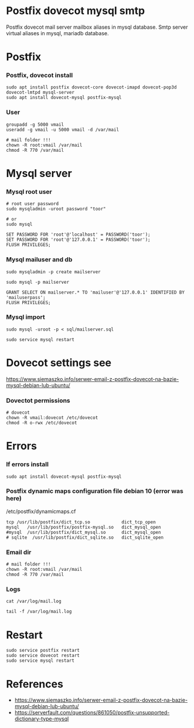 # Postfix dovecot mysql smtp
Postfix dovecot mail server mailbox aliases in mysql database. Smtp server virtual aliases in mysql, mariadb database.

# Postfix

### Postfix, dovecot install
```
sudo apt install postfix dovecot-core dovecot-imapd dovecot-pop3d dovecot-lmtpd mysql-server
sudo apt install dovecot-mysql postfix-mysql
```

### User
```
groupadd -g 5000 vmail
useradd -g vmail -u 5000 vmail -d /var/mail

# mail folder !!!
chown -R root:vmail /var/mail
chmod -R 770 /var/mail
```

# Mysql server

### Mysql root user
```
# root user password
sudo mysqladmin -uroot password "toor"

# or
sudo mysql

SET PASSWORD FOR 'root'@'localhost' = PASSWORD('toor');
SET PASSWORD FOR 'root'@'127.0.0.1' = PASSWORD('toor');
FLUSH PRIVILEGES;
```

### Mysql mailuser and db
```
sudo mysqladmin -p create mailserver

sudo mysql -p mailserver

GRANT SELECT ON mailserver.* TO 'mailuser'@'127.0.0.1' IDENTIFIED BY 'mailuserpass';
FLUSH PRIVILEGES;
```

### Mysql import
```
sudo mysql -uroot -p < sql/mailserver.sql

sudo service mysql restart
```

# Dovecot settings see
https://www.siemaszko.info/serwer-email-z-postfix-dovecot-na-bazie-mysql-debian-lub-ubuntu/

### Dovectot permissions
```
# dovecot
chown -R vmail:dovecot /etc/dovecot
chmod -R o-rwx /etc/dovecot
```

# Errors

### If errors install
```
sudo apt install dovecot-mysql postfix-mysql
```

### Postfix dynamic maps configuration file debian 10 (error was here)
/etc/postfix/dynamicmaps.cf
```
tcp /usr/lib/postfix/dict_tcp.so            dict_tcp_open
mysql   /usr/lib/postfix/postfix-mysql.so   dict_mysql_open 
#mysql  /usr/lib/postfix/dict_mysql.so      dict_mysql_open 
# sqlite  /usr/lib/postfix/dict_sqlite.so   dict_sqlite_open    
```

### Email dir
```
# mail folder !!!
chown -R root:vmail /var/mail
chmod -R 770 /var/mail
```

### Logs
```
cat /var/log/mail.log

tail -f /var/log/mail.log
```

# Restart
```
sudo service postfix restart
sudo service dovecot restart
sudo service mysql restart
```

# References
- https://www.siemaszko.info/serwer-email-z-postfix-dovecot-na-bazie-mysql-debian-lub-ubuntu/
- https://serverfault.com/questions/861050/postfix-unsupported-dictionary-type-mysql
